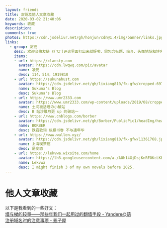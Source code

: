 ```yaml
---
layout: friends
title: 友链及他人文章收藏
date: 2020-03-02 21:40:06
keywords: 收藏
description: 
comments: true
photos: https://cdn.jsdelivr.net/gh/honjun/cdn@1.4/img/banner/links.jpg
links:
  - group: 友链
    desc: 欢迎交换友链 ꉂ(ˊᗜˋ)评论里面打出来就好啦，需包含标题、简介、头像地址和博客地址
    items:
    - url: https://clansty.com
      avatar: https://cdn.lwqwq.com/pic/avatar
      name: 凌莞
      desc: 114，514，1919810
    - url: https://sukunahust.com
      avatar: https://cdn.jsdelivr.net/gh/lixiang810/fk-gfw/cropped-697301d8a960cba8.jpg
      name: Sukuna's Blog
      desc: Sukuna's Blog
    - url: https://www.umr2333.com
      avatar: https://www.umr2333.com/wp-content/uploads/2019/08/cropped-5633172a952df16c-3.jpg
      name: 土间被活埋の小破站
      desc: B 站沙雕月更 up 的破站～
    - url: https://www.cnblogs.com/borber
      avatar: https://cdn.jsdelivr.net/gh/Borber/PublicPic1/headImg/head.png
      name: BORBER
      desc: 跌宕歌词 纵横书卷 不与遣年华
    - url: https://www.wallen.xyz/
      avatar: https://cdn.jsdelivr.net/gh/lixiang810/fk-gfw/11361768.jpg
      name: 上海喫茶館
      desc: 是变态
    - url: https://lekvwa.wixsite.com/home
      avatar: https://lh3.googleusercontent.com/a-/AOh14GjDsjKnRFOKcLKEI2zllURuvlIV_3oEvAWhiZpw%3Ds96-c
      name: Lekvwa
      desc: I might finish 3 of my own novels before 2025.
---
```


# 他人文章收藏
以下是我看到的一些好文：  
[墙与梯的较量——那些年我们一起用过的翻墙手段 - Yandere@萌](https://blog.yandere.moe/moe/gfw-vs-proxy/97.html)  
[注册域名时的注意事项 - 影子屋](https://blog.bgme.me/posts/precautions-for-registering-domains/)
